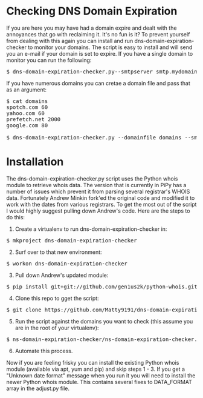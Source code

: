 # Checking DNS Domain Expiration

If you are here you may have had a domain expire and dealt with the annoyances that go with reclaiming it. It's no fun is it? To prevent yourself from dealing with this again you can install and run dns-domain-expiration-checker to monitor your domains. The script is easy to install and will send you an e-mail if your domain is set to expire. If you have a single domain to monitor you can run the following:
<pre>
$ dns-domain-expiration-checker.py--smtpserver smtp.mydomain --smtpto "biff" --smtpfrom "Root" --domainname prefetch.net --expiredays 60
</pre>
If you have numerous domains you can cretae a domain file and pass that as an argument:
<pre>
$ cat domains
spotch.com 60
yahoo.com 60
prefetch.net 2000
google.com 80

$ dns-domain-expiration-checker.py --domainfile domains --smtpserver smtp.mydomain --smtpto "biff" --smtpfrom "Root"
</pre>

# Installation

The dns-domain-expiration-checker.py script uses the Python whois module to retrieve whois data. The version that is currently in PiPy has a number of issues which prevent it from parsing several registrar's WHOIS data. Fortunately Andrew Minkin fork'ed the original code and modified it to work with the dates from various registrars. To get the most out of the script I would highly suggest pulling down Andrew's code. Here are the steps to do this:

1. Create a virtualenv to run dns-domain-expiration-checker in:
<pre>
$ mkproject dns-domain-expiration-checker
</pre>
2. Surf over to that new environment:
<pre>
$ workon dns-domain-expiration-checker
</pre>
3. Pull down Andrew's updated module:
<pre>
$ pip install git+git://github.com/gen1us2k/python-whois.git
</pre>
4. Clone this repo to gget the script:
<pre>
$ git clone https://github.com/Matty9191/dns-domain-expiration-checker.git
</pre>
5. Run the script against the domains you want to check (this assume you are in the root of your virtualenv):
<pre>
$ ns-domain-expiration-checker/ns-domain-expiration-checker.py ....
</pre>
6. Automate this process.

Now if you are feeling frisky you can install the existing Python whois module (available via apt, yum and pip) and skip steps 1 - 3. If you get a "Unknown date format" message when you run it you will need to install the newer Python whois module. This contains several fixes to DATA_FORMAT array in the adjust.py file.




